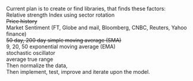 Current plan is to create or find libraries, that finds these factors:<br />
Relative strength Index using sector rotation<br/>
~~Price history~~<br/>
Market Sentiment (FT, Globe and mail, Bloomberg, CNBC, Reuters, Yahoo finance)<br/>
~~50 day, 200 day simple moving average (SMA)~~<br/>
9, 20, 50 exponential moving average (EMA)<br/>
stochastic oscillator<br/>
average true range <br/>
Then normalize the data,<br/>
Then implement, test, improve and iterate upon the model.
